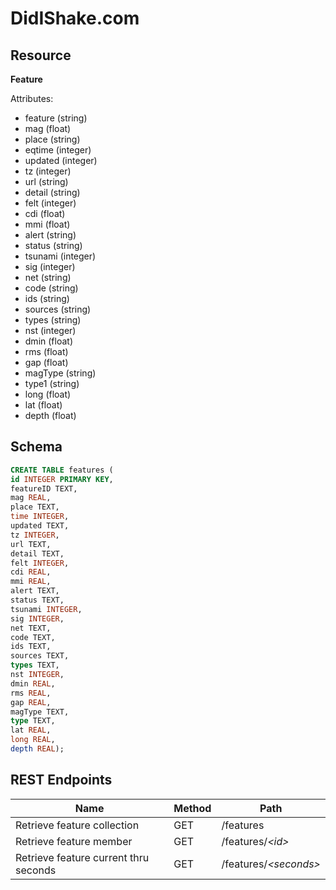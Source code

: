 # DidIShake.com

## Resource

**Feature**

Attributes:
* feature (string)
* mag (float)
* place (string)
* eqtime (integer)
* updated (integer)
* tz (integer)
* url (string)
* detail (string)
* felt (integer)
* cdi (float)
* mmi (float)
* alert (string)
* status (string)
* tsunami (integer)
* sig (integer)
* net (string)
* code (string)
* ids (string)
* sources (string)
* types (string)
* nst (integer)
* dmin (float)
* rms (float)
* gap (float)
* magType (string)
* type1 (string)
* long (float)
* lat (float)
* depth (float)

## Schema

```sql
CREATE TABLE features (
id INTEGER PRIMARY KEY, 
featureID TEXT, 
mag REAL, 
place TEXT, 
time INTEGER, 
updated TEXT, 
tz INTEGER, 
url TEXT, 
detail TEXT, 
felt INTEGER, 
cdi REAL, 
mmi REAL, 
alert TEXT, 
status TEXT, 
tsunami INTEGER, 
sig INTEGER, 
net TEXT, 
code TEXT, 
ids TEXT, 
sources TEXT, 
types TEXT, 
nst INTEGER, 
dmin REAL, 
rms REAL, 
gap REAL, 
magType TEXT, 
type TEXT, 
lat REAL, 
long REAL, 
depth REAL);
```

## REST Endpoints

Name					                | Method| Path
----------------------------------------|-------|---------------
Retrieve feature collection		        | GET	| /features
Retrieve feature member                 | GET   | /features/*\<id\>*
Retrieve feature current thru seconds   | GET   | /features/*\<seconds\>*